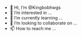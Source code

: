 - 👋 Hi, I’m @Kingbobhwgs
- 👀 I’m interested in ...
- 🌱 I’m currently learning ...
- 💞️ I’m looking to collaborate on ...
- 📫 How to reach me ...

<!---
Kingbobhwgs/Kingbobhwgs is a ✨ special ✨ repository because its `README.md` (this file) appears on your GitHub profile.
You can click the Preview link to take a look at your changes.
--->

